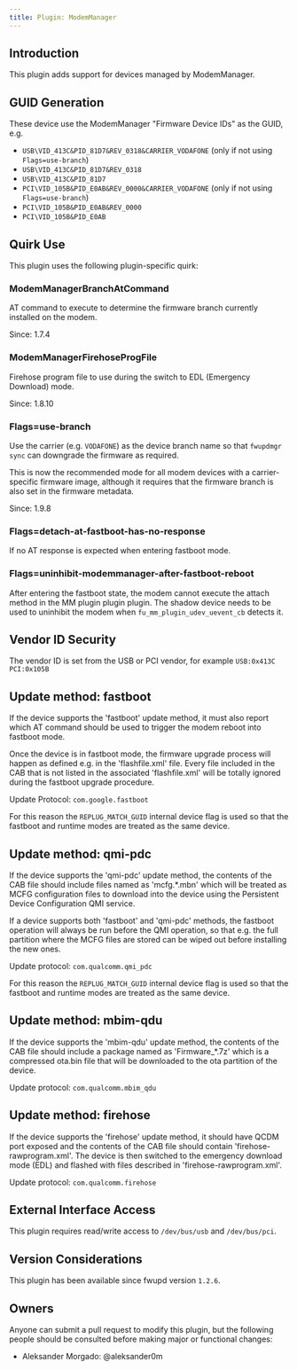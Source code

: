 ```yaml
---
title: Plugin: ModemManager
---
```


## Introduction

This plugin adds support for devices managed by ModemManager.

## GUID Generation

These device use the ModemManager "Firmware Device IDs" as the GUID, e.g.

* `USB\VID_413C&PID_81D7&REV_0318&CARRIER_VODAFONE` (only if not using `Flags=use-branch`)
* `USB\VID_413C&PID_81D7&REV_0318`
* `USB\VID_413C&PID_81D7`
* `PCI\VID_105B&PID_E0AB&REV_0000&CARRIER_VODAFONE` (only if not using `Flags=use-branch`)
* `PCI\VID_105B&PID_E0AB&REV_0000`
* `PCI\VID_105B&PID_E0AB`

## Quirk Use

This plugin uses the following plugin-specific quirk:

### ModemManagerBranchAtCommand

AT command to execute to determine the firmware branch currently installed on the modem.

Since: 1.7.4

### ModemManagerFirehoseProgFile

Firehose program file to use during the switch to EDL (Emergency Download) mode.

Since: 1.8.10

### Flags=use-branch

Use the carrier (e.g. `VODAFONE`) as the device branch name so that `fwupdmgr sync` can downgrade
the firmware as required.

This is now the recommended mode for all modem devices with a carrier-specific firmware image,
although it requires that the firmware branch is also set in the firmware metadata.

Since: 1.9.8

### Flags=detach-at-fastboot-has-no-response

If no AT response is expected when entering fastboot mode.

### Flags=uninhibit-modemmanager-after-fastboot-reboot

After entering the fastboot state, the modem cannot execute the attach method in the MM plugin
plugin plugin.
The shadow device needs to be used to uninhibit the modem when `fu_mm_plugin_udev_uevent_cb`
detects it.

## Vendor ID Security

The vendor ID is set from the USB or PCI vendor, for example `USB:0x413C` `PCI:0x105B`

## Update method: fastboot

If the device supports the 'fastboot' update method, it must also report which
AT command should be used to trigger the modem reboot into fastboot mode.

Once the device is in fastboot mode, the firmware upgrade process will happen
as defined e.g. in the 'flashfile.xml' file. Every file included in the CAB that
is not listed in the associated 'flashfile.xml' will be totally ignored during
the fastboot upgrade procedure.

Update Protocol: `com.google.fastboot`

For this reason the `REPLUG_MATCH_GUID` internal device flag is used so that
the fastboot and runtime modes are treated as the same device.

## Update method: qmi-pdc

If the device supports the 'qmi-pdc' update method, the contents of the CAB
file should include files named as 'mcfg.*.mbn' which will be treated as MCFG
configuration files to download into the device using the Persistent Device
Configuration QMI service.

If a device supports both 'fastboot' and 'qmi-pdc' methods, the fastboot
operation will always be run before the QMI operation, so that e.g. the full
partition where the MCFG files are stored can be wiped out before installing
the new ones.

Update protocol: `com.qualcomm.qmi_pdc`

For this reason the `REPLUG_MATCH_GUID` internal device flag is used so that
the fastboot and runtime modes are treated as the same device.

## Update method: mbim-qdu

If the device supports the 'mbim-qdu' update method, the contents of the CAB
file should include a package named as 'Firmware_*.7z' which is a compressed
ota.bin file that will be downloaded to the ota partition of the device.

Update protocol: `com.qualcomm.mbim_qdu`

## Update method: firehose

If the device supports the 'firehose' update method, it should have QCDM port
exposed and the contents of the CAB file should contain 'firehose-rawprogram.xml'.
The device is then switched to the emergency download mode (EDL) and flashed
with files described in 'firehose-rawprogram.xml'.

Update protocol: `com.qualcomm.firehose`

## External Interface Access

This plugin requires read/write access to `/dev/bus/usb` and `/dev/bus/pci`.

## Version Considerations

This plugin has been available since fwupd version `1.2.6`.

## Owners

Anyone can submit a pull request to modify this plugin, but the following people should be
consulted before making major or functional changes:

* Aleksander Morgado: @aleksander0m
